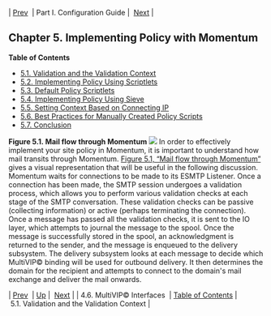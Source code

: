 | [Prev](operations.multivip)  | Part I. Configuration Guide |  [Next](policy.validation) |
## Chapter 5. Implementing Policy with Momentum
**Table of Contents**

* [5.1\. Validation and the Validation Context](policy.validation)
* [5.2\. Implementing Policy Using Scriptlets](implementing.policy.scriptlets)
* [5.3\. Default Policy Scriptlets](default.policy.scriptlets)
* [5.4\. Implementing Policy Using Sieve](policy.implementing)
* [5.5\. Setting Context Based on Connecting IP](policy.context-based-on-ip)
* [5.6\. Best Practices for Manually Created Policy Scripts](policy.best.practices)
* [5.7\. Conclusion](policy.conclusion)

<a class="indexterm" name="idp2924496"></a><a name="policy.flow-diagram"></a>
**Figure 5.1. Mail flow through Momentum**
![](images/ecelerity-flow.png)
In order to effectively implement your site policy in Momentum, it is important to understand how mail transits through Momentum. [Figure 5.1, “Mail flow through Momentum”](policy#policy.flow-diagram "Figure 5.1. Mail flow through Momentum") gives a visual representation that will be useful in the following discussion.
Momentum waits for connections to be made to its ESMTP Listener. Once a connection has been made, the SMTP session undergoes a validation process, which allows you to perform various validation checks at each stage of the SMTP conversation. These validation checks can be passive (collecting information) or active (perhaps terminating the connection).
Once a message has passed all the validation checks, it is sent to the IO layer, which attempts to journal the message to the spool. Once the message is successfully stored in the spool, an acknowledgment is returned to the sender, and the message is enqueued to the delivery subsystem.
The delivery subsystem looks at each message to decide which MultiVIP© binding will be used for outbound delivery. It then determines the domain for the recipient and attempts to connect to the domain's mail exchange and deliver the mail onwards.

| [Prev](operations.multivip)  | [Up](p.guide) |  [Next](policy.validation) |
| 4.6. MultiVIP© Interfaces  | [Table of Contents](index) |  5.1. Validation and the Validation Context |
